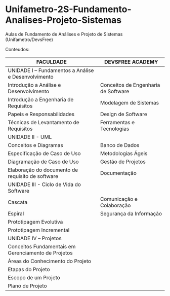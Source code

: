 # Unifametro-2S-Fundamento-Analises-Projeto-Sistemas
Aulas de Fundamento de Análises e Projeto de Sistemas (Unifametro/DevsFree)

Conteudos: 

|FACULDADE | DEVSFREE ACADEMY|
|----------|-----------------|
|UNIDADE I – Fundamentos a Análise e Desenvolvimento||
|Introdução a Análise e Desenvolvimento|Conceitos de Engenharia de Software|
|Introdução a Engenharia de Requisitos|Modelagem de Sistemas|
|Papeis e Responsabilidades|Design de Software|
|Técnicas de Levantamento de Requisitos|Ferramentas e Tecnologias|
|UNIDADE II - UML||
|Conceitos e Diagramas|Banco de Dados|
|Especificação de Caso de Uso|Metodologias Ágeis|
|Diagramação de Caso de Uso|Gestão de Projetos|
|Elaboração do documento de requisito de software|Documentação|
|UNIDADE III - Ciclo de Vida do Software||
|Cascata|Comunicação e Colaboração|
|Espiral|Segurança da Informação|
|Prototipagem Evolutiva||
|Prototipagem Incremental||
|UNIDADE IV – Projetos||
|Conceitos Fundamentais em Gerenciamento de Projetos||
|Áreas do Conhecimento do Projeto||
|Etapas do Projeto||
|Escopo de um Projeto||
|Plano de Projeto||
